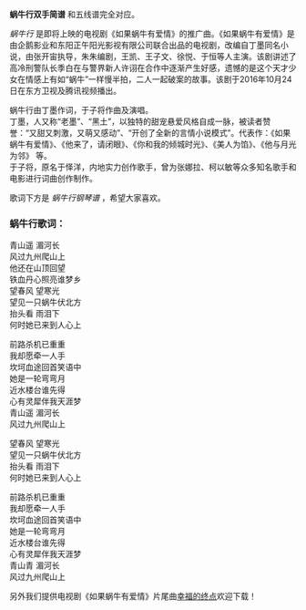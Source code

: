 

**蜗牛行双手简谱** 和五线谱完全对应。

_蜗牛行_
是即将上映的电视剧《如果蜗牛有爱情》的推广曲。《如果蜗牛有爱情》是由企鹅影业和东阳正午阳光影视有限公司联合出品的电视剧，改编自丁墨同名小说，由张开宙执导，朱朱编剧，王凯、王子文、徐悦、于恒等人主演。该剧讲述了高冷刑警队长季白在与警界新人许诩在合作中逐渐产生好感，遗憾的是这个天才少女在情感上有如“蜗牛”一样慢半拍，二人一起破案的故事。该剧于2016年10月24日在东方卫视及腾讯视频播出。

蜗牛行由丁墨作词，于子将作曲及演唱。  
丁墨，人又称“老墨”、“黑土”，以独特的甜宠悬爱风格自成一脉，被读者赞誉：“又甜又刺激，又萌又感动”、“开创了全新的言情小说模式”。代表作：《如果蜗牛有爱情》、《他来了，请闭眼》、《你和我的倾城时光》、《美人为馅》、《他与月光为邻》
等。  
于子将，原名于怿洋，内地实力创作歌手，曾为张娜拉、柯以敏等众多知名歌手和电影进行词曲创作制作。

歌词下方是 _蜗牛行钢琴谱_ ，希望大家喜欢。

### 蜗牛行歌词：

青山遥 湄河长  
风过九州爬山上  
他还在山顶回望  
铁血丹心照亮谁梦乡  
望春风 望寒光  
望见一只蜗牛伏北方  
抬头看 雨泪下  
何时她已来到人心上

前路杀机已重重  
我却愿牵一人手  
坎坷血途回首笑语中  
她是一轮弯弯月  
近水楼台谁先得  
心有灵犀伴我天涯梦  
青山遥 湄河长  
风过九州爬山上

望春风 望寒光  
望见一只蜗牛伏北方  
抬头看 雨泪下  
何时她已来到人心上

前路杀机已重重  
我却愿牵一人手  
坎坷血途回首笑语中  
她是一轮弯弯月  
近水楼台谁先得  
心有灵犀伴我天涯梦  
青山青 湄河长  
风过九州爬山上

另外我们提供电视剧《如果蜗牛有爱情》片尾曲[幸福的终点](Music-7222-幸福的终点-电视剧-如果蜗牛有爱情-片尾曲.html
"幸福的终点")欢迎下载！

